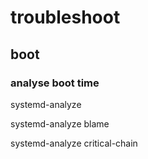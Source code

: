 # troubleshoot #


## boot ##

### analyse boot time ###

systemd-analyze

systemd-analyze blame

systemd-analyze critical-chain





